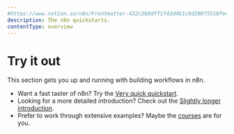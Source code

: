 ```yaml
---
#https://www.notion.so/n8n/Frontmatter-432c2b8dff1f43d4b1c8d20075510fe4
description: The n8n quickstarts.
contentType: overview
---
```


# Try it out

This section gets you up and running with building workflows in n8n.

* Want a fast taster of n8n? Try the [Very quick quickstart](/try-it-out/quickstart/).
* Looking for a more detailed introduction? Check out the [Slightly longer introduction](/try-it-out/longer-introduction/).
* Prefer to work through extensive examples? Maybe the [courses](/courses/) are for you.
